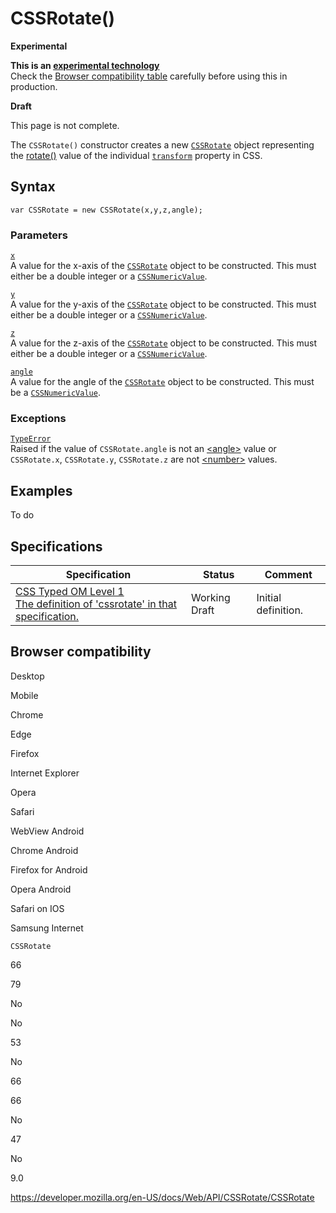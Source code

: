 # CSSRotate()

**Experimental**

**This is an [experimental technology](https://developer.mozilla.org/en-US/docs/MDN/Guidelines/Conventions_definitions#experimental)**  
Check the [Browser compatibility table](#browser_compatibility) carefully before using this in production.

**Draft**

This page is not complete.

The `CSSRotate()` constructor creates a new [`CSSRotate`](../cssrotate) object representing the [rotate()](<https://developer.mozilla.org/en-US/docs/Web/CSS/transform-function/rotate()>) value of the individual [`transform`](https://developer.mozilla.org/en-US/docs/Web/CSS/transform) property in CSS.

## Syntax

    var CSSRotate = new CSSRotate(x,y,z,angle);

### Parameters

[`x`](x)  
A value for the x-axis of the [`CSSRotate`](../cssrotate) object to be constructed. This must either be a double integer or a [`CSSNumericValue`](../cssnumericvalue).

[`y`](y)  
A value for the y-axis of the [`CSSRotate`](../cssrotate) object to be constructed. This must either be a double integer or a [`CSSNumericValue`](../cssnumericvalue).

[`z`](z)  
A value for the z-axis of the [`CSSRotate`](../cssrotate) object to be constructed. This must either be a double integer or a [`CSSNumericValue`](../cssnumericvalue).

[`angle`](angle)  
A value for the angle of the [`CSSRotate`](../cssrotate) object to be constructed. This must be a [`CSSNumericValue`](../cssnumericvalue).

### Exceptions

[`TypeError`](https://developer.mozilla.org/en-US/docs/Web/JavaScript/Reference/Global_Objects/TypeError)  
Raised if the value of `CSSRotate.angle` is not an [&lt;angle&gt;](https://developer.mozilla.org/en-US/docs/Web/CSS/angle) value or `CSSRotate.x`, `CSSRotate.y`, `CSSRotate.z` are not [&lt;number&gt;](https://developer.mozilla.org/en-US/docs/Web/CSS/number) values.

## Examples

To do

## Specifications

<table><thead><tr class="header"><th>Specification</th><th>Status</th><th>Comment</th></tr></thead><tbody><tr class="odd"><td><a href="https://drafts.css-houdini.org/css-typed-om-1/#cssrotate">CSS Typed OM Level 1<br />
<span class="small">The definition of 'cssrotate' in that specification.</span></a></td><td><span class="spec-wd">Working Draft</span></td><td>Initial definition.</td></tr></tbody></table>

## Browser compatibility

Desktop

Mobile

Chrome

Edge

Firefox

Internet Explorer

Opera

Safari

WebView Android

Chrome Android

Firefox for Android

Opera Android

Safari on IOS

Samsung Internet

`CSSRotate`

66

79

No

No

53

No

66

66

No

47

No

9.0

<a href="https://developer.mozilla.org/en-US/docs/Web/API/CSSRotate/CSSRotate" class="_attribution-link">https://developer.mozilla.org/en-US/docs/Web/API/CSSRotate/CSSRotate</a>
